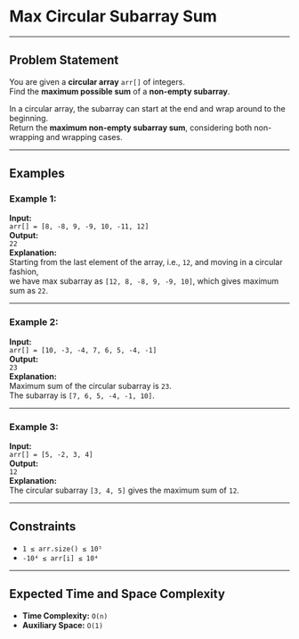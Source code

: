 # Max Circular Subarray Sum

---

## Problem Statement

You are given a **circular array** `arr[]` of integers.  
Find the **maximum possible sum** of a **non-empty subarray**.

In a circular array, the subarray can start at the end and wrap around to the beginning.  
Return the **maximum non-empty subarray sum**, considering both non-wrapping and wrapping cases.

---

## Examples

### Example 1:
**Input:**  
`arr[] = [8, -8, 9, -9, 10, -11, 12]`  
**Output:**  
`22`  
**Explanation:**  
Starting from the last element of the array, i.e., `12`, and moving in a circular fashion,  
we have max subarray as `[12, 8, -8, 9, -9, 10]`, which gives maximum sum as `22`.

---

### Example 2:
**Input:**  
`arr[] = [10, -3, -4, 7, 6, 5, -4, -1]`  
**Output:**  
`23`  
**Explanation:**  
Maximum sum of the circular subarray is `23`.  
The subarray is `[7, 6, 5, -4, -1, 10]`.

---

### Example 3:
**Input:**  
`arr[] = [5, -2, 3, 4]`  
**Output:**  
`12`  
**Explanation:**  
The circular subarray `[3, 4, 5]` gives the maximum sum of `12`.

---

## Constraints

- `1 ≤ arr.size() ≤ 10⁵`
- `-10⁴ ≤ arr[i] ≤ 10⁴`

---

## Expected Time and Space Complexity

- **Time Complexity:** `O(n)`
- **Auxiliary Space:** `O(1)`


